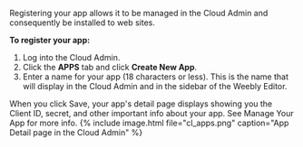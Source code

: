 Registering your app allows it to be managed in the Cloud Admin and consequently be installed to web sites.

**To register your app:**

1. Log into the <a data-container="body" data-toggle="popover" data-content="{{site.data.glossary.Cloud_Admin}}">Cloud Admin</a>.
2. Click the **APPS** tab and click **Create New App**.
3. Enter a name for your app (18 characters or less). This is the name that will display in the Cloud Admin and in the sidebar of the Weebly Editor.

When you click Save,  your app's detail page displays showing you the Client ID, secret, and other important info about your app. See Manage Your App for more info.<!--todo: add links-->
{% include image.html file="cl_apps.png" caption="App Detail page in the Cloud Admin" %}


